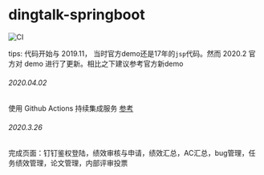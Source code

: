 # dingtalk-springboot

![CI](https://github.com/zhanyeye/dingtalk-springboot/workflows/CI/badge.svg)

tips: 代码开始与 2019.11， 当时官方demo还是17年的`jsp`代码。然而 2020.2 官方对 demo 进行了更新。相比之下建议参考官方新demo

###### 2020.04.02
使用 Github Actions 持续集成服务 [参考](https://segmentfault.com/a/1190000021914414)

###### 2020.3.26
完成页面：钉钉鉴权登陆，绩效审核与申请，绩效汇总，AC汇总，bug管理，任务绩效管理，论文管理，内部评审投票


